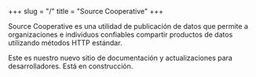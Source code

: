 +++
slug = "/"
title = "Source Cooperative"
+++

Source Cooperative es una utilidad de publicación de datos que permite a organizaciones e individuos confiables compartir productos de datos utilizando métodos HTTP estándar.

Este es nuestro nuevo sitio de documentación y actualizaciones para desarrolladores. Está en construcción.
